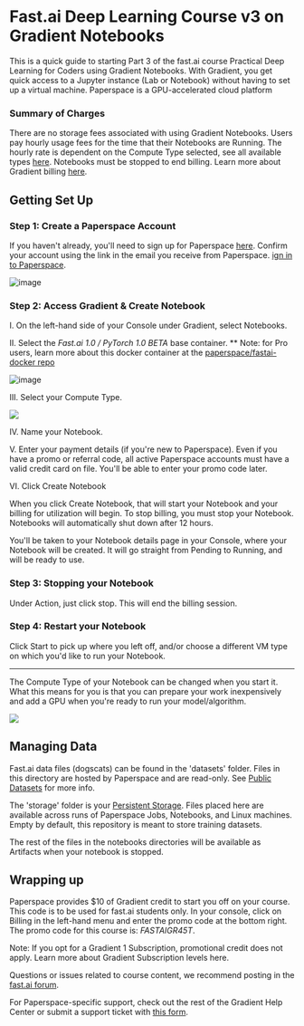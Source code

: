 # Fast.ai Deep Learning Course v3 on Gradient Notebooks

This is a quick guide to starting Part 3 of the fast.ai course Practical Deep Learning for Coders using Gradient Notebooks. With Gradient, you get quick access to a Jupyter instance (Lab or Notebook) without having to set up a virtual machine. Paperspace is a GPU-accelerated cloud platform

### Summary of Charges
There are no storage fees associated with using Gradient Notebooks. Users pay hourly usage fees for the time that their Notebooks are Running. The hourly rate is dependent on the Compute Type selected, see all available types [here](https://support.paperspace.com/hc/en-us/articles/360002484474-Gradient-Pricing).  Notebooks must be stopped to end billing. Learn more about Gradient billing [here](https://support.paperspace.com/hc/en-us/articles/360001369914-How-Does-Gradient-Billing-Work-).

## Getting Set Up
### Step 1: Create a Paperspace Account
If you haven't already, you'll need to sign up for Paperspace [here](https://www.paperspace.com/account/signup). Confirm your account using the link in the email you receive from Paperspace. [ign in to Paperspace](https://www.paperspace.com/account/login). 

![image](https://user-images.githubusercontent.com/585865/47126635-76af7c80-d257-11e8-8f33-b34be1ae8ef3.png)


### Step 2: Access Gradient & Create Notebook
I. On the left-hand side of your Console under Gradient, select Notebooks.

II. Select the *Fast.ai 1.0 / PyTorch 1.0 BETA* base container. 
** Note: for Pro users, learn more about this docker container at the [paperspace/fastai-docker repo](https://github.com/Paperspace/fastai-docker/tree/fastai/pytorch1.0)

![image](https://user-images.githubusercontent.com/585865/47126835-719efd00-d258-11e8-8d8d-b402ef8baecc.png)


III. Select your Compute Type.

![](https://support.paperspace.com/hc/article_attachments/360006919793/mceclip0.png)

IV. Name your Notebook.

V. Enter your payment details (if you're new to Paperspace). Even if you have a promo or referral code, all active Paperspace accounts must have a valid credit card on file. You'll be able to enter your promo code later. 

VI. Click Create Notebook

When you click Create Notebook, that will start your Notebook and your billing for utilization will begin. To stop billing, you must stop your Notebook. Notebooks will automatically shut down after 12 hours. 

You'll be taken to your Notebook details page in your Console, where your Notebook will be created. It will go straight from Pending to Running, and will be ready to use. 

### Step 3: Stopping your Notebook
Under Action, just click stop.  This will end the billing session.

### Step 4: Restart your Notebook
Click Start to pick up where you left off, and/or choose a different VM type on which you'd like to run your Notebook.
 
---

The Compute Type of your Notebook can be changed when you start it. What this means for you is that you can prepare your work inexpensively and add a GPU when you're ready to run your model/algorithm.

![](https://support.paperspace.com/hc/article_attachments/360012358634/mceclip0.png)

## Managing Data
Fast.ai data files (dogscats) can be found in the 'datasets' folder. Files in this directory are hosted by Paperspace and are read-only. See [Public Datasets](https://support.paperspace.com/hc/en-us/articles/360003092514-Public-Datasets) for more info.

The 'storage' folder is your [Persistent Storage](https://support.paperspace.com/hc/en-us/articles/360001468133-Persistent-Storage). Files placed here are available across runs of Paperspace Jobs, Notebooks, and Linux machines. Empty by default, this repository is meant to store training datasets. 

The rest of the files in the notebooks directories will be available as Artifacts when your notebook is stopped. 

## Wrapping up
Paperspace provides $10 of Gradient credit to start you off on your course. This code is to be used for fast.ai students only. In your console, click on Billing in the left-hand menu and enter the promo code at the bottom right. The promo code for this course is: *FASTAIGR45T*. 

Note: If you opt for a Gradient 1 Subscription, promotional credit does not apply. Learn more about Gradient Subscription levels here. 

Questions or issues related to course content, we recommend posting in the [fast.ai forum](http://forums.fast.ai/). 

For Paperspace-specific support, check out the rest of the Gradient Help Center or submit a support ticket with [this form](https://support.paperspace.com/hc/en-us/requests/new). 
